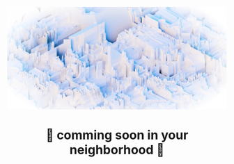 ![Excel Reality banner](../images/banner.png)

<div style="text-align:center"> 
    <h1>
        🎪 comming soon in your neighborhood 🎪 
    </h1>
</div>  

